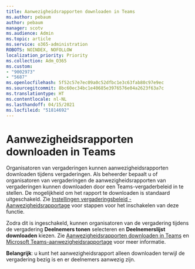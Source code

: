 ```yaml
---
title: Aanwezigheidsrapporten downloaden in Teams
ms.author: pebaum
author: pebaum
manager: scotv
ms.audience: Admin
ms.topic: article
ms.service: o365-administration
ROBOTS: NOINDEX, NOFOLLOW
localization_priority: Priority
ms.collection: Adm_O365
ms.custom:
- "9002973"
- "5687"
ms.openlocfilehash: 5f52c57e7ec09a0c52dfbc1e3c63fab80c97e9ec
ms.sourcegitcommit: 8bc60ec34bc1e40685e3976576e04a2623f63a7c
ms.translationtype: HT
ms.contentlocale: nl-NL
ms.lasthandoff: 04/15/2021
ms.locfileid: "51814692"
---
```

# <a name="download-attendance-reports-in-teams"></a>Aanwezigheidsrapporten downloaden in Teams

Organisatoren van vergaderingen kunnen aanwezigheidsrapporten downloaden tijdens vergaderingen. Als beheerder bepaalt u of organisatoren van vergaderingen de aanwezigheidsrapporten van vergaderingen kunnen downloaden door een Teams-vergaderbeleid in te stellen. De mogelijkheid om het rapport te downloaden is standaard uitgeschakeld. Zie [Instellingen vergaderingsbeleid - Aanwezigheidsrapportage](https://docs.microsoft.com/microsoftteams/meeting-policies-in-teams#meeting-policy-settings---meeting-attendance-report) voor stappen voor het inschakelen van deze functie.

Zodra dit is ingeschakeld, kunnen organisatoren van de vergadering tijdens de vergadering **Deelnemers tonen** selecteren en **Deelnemerslijst downloaden** kiezen. Zie [Aanwezigheidsrapporten downloaden in Teams](https://support.office.com/article/download-attendance-reports-in-teams-ae7cf170-530c-47d3-84c1-3aedac74d310) en [Microsoft Teams-aanwezigheidsrapportage](https://docs.microsoft.com/microsoftteams/teams-analytics-and-reports/meeting-attendance-report) voor meer informatie.

**Belangrijk**: u kunt het aanwezigheidsrapport alleen downloaden terwijl de vergadering bezig is en er deelnemers aanwezig zijn.